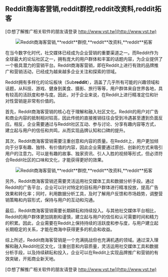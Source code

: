 ## **Reddit商海客营销,**reddit**群控,**reddit**改资料,**reddit**拓客**

[😍想了解推广相关软件的朋友请登录 http://www.vst.tw](http://www.vst.tw)

 <center><img src="https://vst.tw/MP4/tuiguang/png/6.png" alt="Reddit商海客营销,**reddit**群控,**reddit**改资料,**reddit**拓客"></center>

在当今数字化时代，社交媒体已经成为企业营销的重要渠道之一。而Reddit作为全球最大的论坛社区之一，拥有庞大的用户群体和丰富的话题内容，为企业提供了一个极具潜力的营销平台。Reddit商海客营销，即在Reddit上进行有效的品牌推广和营销活动，已经成为越来越多企业关注和探索的领域。

Reddit拥有多样化的论坛板块（Sub**reddit**），涵盖了几乎所有可能的兴趣领域和话题，从科技、游戏、健身到美食、摄影、旅行等等，用户群体来自世界各地，具有较高的活跃度和参与度。因此，对于企业来说，在Reddit上进行精准定位和针对性营销是非常有价值的。

首先，Reddit商海客营销的核心在于理解和融入社区文化。Reddit的用户对广告和商业内容的抵制相对较高，因此传统的直接推销往往会受到冷遇甚至遭到负面反应。相反，企业需要通过与Reddit社区互动、参与讨论、分享有趣内容等方式，建立起与用户的信任和共鸣，从而实现品牌认知和口碑的提升。

其次，Reddit商海客营销需要注重创意和内容的质量。在Reddit上，用户更加倾向于分享有趣、独特、有价值的内容，因此企业需要通过原创、创新的方式来吸引用户的注意力。可以是有趣的故事、独家资讯、引人入胜的视频等形式，但必须符合Reddit社区的口味和文化，才能获得更好的效果。

 <center><img src="https://vst.tw/MP4/tuiguang/png/4.png" alt="Reddit商海客营销,**reddit**群控,**reddit**改资料,**reddit**拓客"></center>

另外，Reddit商海客营销还需要灵活运用社交媒体工具和数据分析手段。通过Reddit的广告平台，企业可以针对特定的目标用户群体进行精准投放，提高广告效果和转化率；同时，利用数据分析工具，及时了解用户反馈和市场趋势，调整营销策略和内容形式，保持与用户的互动和沟通。

最后，Reddit商海客营销需要长期耕耘和持续投入。与其他社交媒体平台相比，Reddit的用户群体更加挑剔和谨慎，建立起与用户的信任和认可需要时间和精力的积累。因此，企业需要在Reddit上保持持续的活跃度和参与度，与用户建立起长期稳定的关系，才能在商海中获得更多的机会和收益。

综上所述，Reddit商海客营销是一个充满挑战但也充满机遇的领域。通过深入理解和融入Reddit社区文化，注重创意和内容质量，灵活运用社交媒体工具和数据分析手段，以及持续耕耘和投入，企业可以在Reddit上实现品牌推广和营销的有效突破，开拓商业新天地。

[😍想了解推广相关软件的朋友请登录 http://www.vst.tw](http://www.vst.tw)



